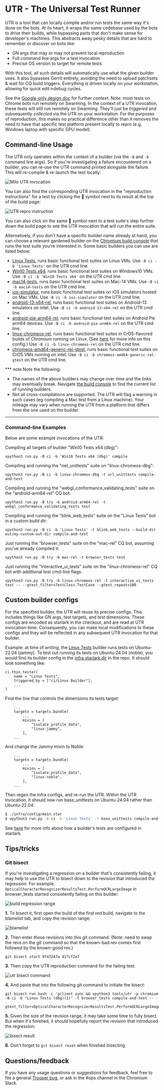 # UTR - The Universal Test Runner

UTR is a tool that can locally compile and/or run tests the same way it's done
on the bots. At its heart, it wraps the same codebase used by the bots to drive
their builds, while bypassing parts that don't make sense for developer's
machines. This abstracts away pesky details that are hard to remember or
discover on bots like:
- GN args that may or may not prevent local reproduction
- Full command line args for a test invocation
- Precise OS version to target for remote tests

With this tool, all such details will automatically use what the given builder
uses. It also bypasses Gerrit entirely, avoiding the need to upload patchsets
& wait for CQ build triggers. Everything is driven locally on your workstation,
allowing for quick edit->debug cycles.

See the [Google-only design doc](https://goto.google.com/chrome-utr) for
further context. Note: most tests on Chrome bots run remotely on Swarming. In
the context of a UTR invocation, these tests will still run remotely on
Swarming. They'll just be _triggered_ and subsequently _collected_
via the UTR on your workstation. For the purposes of reproduction, this makes
no practical difference other than it removes the need to have that specific
test platform present locally to repro (e.g. Windows laptop with specific GPU
model).

## Command-line Usage

The UTR only operates within the context of a builder (via the `-B` and `-b`
command line args). So if you're investigating a failure encountered on a
builder, you can re-use the UTR command printed alongside the failure.
This will re-compile & re-launch the test locally:

![Milo UTR invocation](docs/milo_command.png)

You can also find the corresponding UTR invocation in the "reproduction
instructions" for a test by clicking the 📄 symbol next to its result at the
top of the build page:

![UTR repro instruction](docs/utr_repro_instruction.png)

You can also click on the same 📄 symbol next to a test suite's step further
down the build page to see the UTR invocation that will run the entire suite.

Alternatively, if you don't have a specific builder name already at hand, you
can choose a relevant gardened builder on the
[Chromium build console](https://build.chromium.org/) that runs the test suite
you're interested in. Some basic builders you can use are listed below:
- [Linux Tests](https://ci.chromium.org/ui/p/chromium/builders/ci/Linux%20Tests),
  runs basic functional test suites on Linux VMs. Use `-B ci -b 'Linux Tests'`
  on the UTR cmd line.
- [Win10 Tests x64](https://ci.chromium.org/ui/p/chromium/builders/ci/Win10%20Tests%20x64),
  runs basic functional test suites on Windows10 VMs. Use `-B ci -b
  'Win10 Tests x64'` on the UTR cmd line.
- [mac14-tests](https://ci.chromium.org/ui/p/chromium/builders/ci/mac14-tests),
  runs basic functional test suites on Mac-14 VMs. Use `-B ci -b mac14-tests`
  on the UTR cmd line.
- [ios-simulator](https://ci.chromium.org/ui/p/chromium/builders/ci/ios-simulator),
  runs basic functional test suites on iOS simulators hosted on Mac VMs. Use
  `-B ci -b ios-simulator` on the UTR cmd line.
- [android-13-x64-rel](https://ci.chromium.org/ui/p/chromium/builders/ci/android-13-x64-rel),
  runs basic functional test suites on Android-13 emulators on intel. Use `-B
  ci -b android-13-x64-rel` on the UTR cmd line.
- [android-pie-arm64-rel](https://ci.chromium.org/ui/p/chromium/builders/ci/android-pie-arm64-rel),
  runs basic functional test suites on Android Pie arm64 devices. Use `-B ci -b
  android-pie-arm64-rel` on the UTR cmd line.
- [linux-chromeos-rel](https://ci.chromium.org/ui/p/chromium/builders/ci/linux-chromeos-rel),
  runs basic functional test suites in CrOS-flavored builds of Chromium running
  on Linux. (See
  [here](https://chromium.googlesource.com/chromium/src/+/main/docs/chromeos_build_instructions.md#Chromium-OS-on-Linux-linux_chromeos)
  for more info on this config.) Use `-B ci -b linux-chromeos-rel` on the UTR
  cmd line.
- [chromeos-amd64-generic-rel-gtest](https://ci.chromium.org/ui/p/chromium/builders/ci/chromeos-amd64-generic-rel-gtest),
  runs basic functional test suites on CrOS VMs running on intel. Use `-B ci -b
  chromeos-amd64-generic-rel-gtest` on the UTR cmd line.

*** note
Note the following:
- The names of the above builders may change over time and the links may
  eventually break. Navigate [the build console](https://build.chromium.org/)
  to find the current list of running builders.
- Not all cross-compilations are supported. The UTR will flag a warning in such
  cases (eg compiling a Mac test from a Linux machine). Your mileage may vary
  when running the UTR from a platform that differs from the one used on the
  builder.
***

### Command-line Examples

Below are some example invocations of the UTR:

Compiling all targets of builder "Win10 Tests x64 (dbg)":
```
vpython3 run.py -B ci -b 'Win10 Tests x64 (dbg)' compile
```

Compiling and running the "net_unittests" suite on "linux-chromeos-dbg":
```
vpython3 run.py -B ci -b linux-chromeos-dbg -t url_unittests compile-and-test
```

Compiling and running the "webgl_conformance_validating_tests" suite on the
"android-arm64-rel" CQ bot:
```
vpython3 run.py -B try -b android-arm64-rel -t webgl_conformance_validating_tests test
```

Compiling and running the "blink_web_tests" suite on the "Linux Tests" bot in a
custom build dir:
```
vpython3 run.py -B ci -b 'Linux Tests' -t blink_web_tests --build-dir out/my-custom-out-dir compile-and-test
```

Just running the "browser_tests" suite on the "mac-rel" CQ bot, assuming you've
already compiled it:
```
vpython3 run.py -B try -b mac-rel -t browser_tests test
```

Just running the "interactive_ui_tests" suite on the "linux-chromeos-rel" CQ bot
with additional test cmd-line flags:
```
vpython3 run.py -B try -b linux-chromeos-rel -t interactive_ui_tests test -- --gtest_filter=TestClass.TestCase --gtest_repeat=100
```

## Custom builder configs

For the specified builder, the UTR will reuse its precise configs. This includes
things like GN args, test targets, and test dimensions. These configs are
encoded as starlark in the checkout, and are read at UTR invocation-time.
Consequently, you can make local modifications to these configs and they will be
reflected in any subsequent UTR invocation for that builder.

Example: at time of writing, the
[Linux Tests](https://ci.chromium.org/ui/p/chromium/builders/ci/Linux%20Tests)
builder runs tests on Ubuntu-22.04 (jammy). To test out running its tests on
Ubuntu-24.04 (noble), you would find its builder config in the
[infra starlark dir](https://source.chromium.org/chromium/chromium/src/+/main:infra/config/subprojects/)
in the repo. It should look something like:
```
ci.thin_tester(
    name = "Linux Tests",
    triggered_by = ["ci/Linux Builder"],
    ...
)
```

Find the line that controls the dimensions its tests target:
```
    ...
    targets = targets.bundle(
        ...
        mixins = [
            "isolate_profile_data",
            "linux-jammy",
        ],
    ...
```

And change the Jammy mixin to Noble:
```
    ...
    targets = targets.bundle(
        ...
        mixins = [
            "isolate_profile_data",
            "linux-noble",
        ],
    ...
```

Then regen the infra configs, and re-run the UTR. Within the UTR invocation,
it should now run base_unittests on Ubuntu-24.04 rather than Ubuntu-22.04:
```sh
$ ./infra/config/main.star
$ vpython3 run.py -B ci -b 'Linux Tests' -t base_unittests compile-and-test
```

See [here](../../infra/config/targets/README.md) for more info about how a
builder's tests are configured in starlark.

## Tips/tricks

### Git bisect

If you're investigating a regression on a builder that's consistently failing,
it may help to use the UTR to bisect down to the revision that introduced the
regression. For example,
`OpticalCharacterRecognizerResultsTest.PerformOCRLargeImage` in browser_tests
started consistently failing on this builder:

![build regression range](docs/regression_range.png)

**1.** To bisect it, first open the build of the first red build, navigate to the
blamelist tab, and copy the revision range:

![blamelist](docs/blamelist.png)

**2.** Then enter those revisions into this git command. (Note: need to swap the
revs on the git command so that the known-bad rev comes first followed by the
known-good rev.)
```
git bisect start 9743247a 41fcf2a7
```

**3.** Then copy the UTR reproduction command for the failing test:

![utr bisect command](docs/utr_bisect_cmd.png)

**4.** And paste that into the following git command to initiate the bisect:
```
git bisect run bash -c 'gclient sync && vpython3 tools/utr -p chromium -B ci -b "Linux Tests (dbg)(1)" -t browser_tests compile-and-test -- --gtest_filter=OpticalCharacterRecognizerResultsTest.PerformOCRLargeImage'
```

**5.** Given the size of the revision range, it may take some time to fully
bisect. But when it's finished, it should hopefully report the revision that
introduced the regression:

![bisect result](docs/bisect_result.png)

**6.** Don't forget to `git bisect reset` when finished bisecting.

## Questions/feedback

If you have any usage questions or suggestions for feedback, feel free to file
a general [Trooper bug](https://g.co/bugatrooper), or ask in the #ops channel in
the Chromium Slack.
